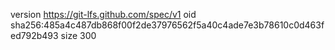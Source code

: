 version https://git-lfs.github.com/spec/v1
oid sha256:485a4c487db868f00f2de37976562f5a40c4ade7e3b78610c0d463fed792b493
size 300
